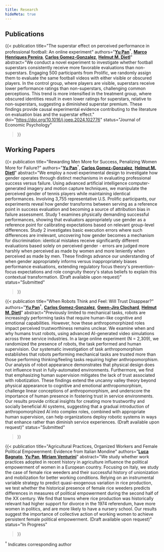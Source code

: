 ```yaml
---
title: Research
hideMeta: true
---
```


## Publications
{{< publication
    title="The superstar effect on perceived performance in professional football: An online experiment"
    authors="<a href='https://pan-yu-zurich.github.io/'><strong>Yu Pan</strong></a><sup>†</sup>, <a href='https://www.business.uzh.ch/de/research/professorships/som/Team/Marco-Henriques-Pereira.html'><strong>Marco Henriques Pereira</strong></a>, <a href='https://www.carlosgomez-gonzalez.com/'><strong>Carlos Gomez-Gonzalez</strong></a>, <a href='https://www.business.uzh.ch/de/research/professorships/som/Team/helmutdietl.html'><strong>Helmut M. Dietl</strong></a>"
    abstract="We conduct a novel experiment to investigate whether football superstars consistently receive more favorable evaluations than non-superstars. Engaging 500 participants from Prolific, we randomly assign them to evaluate the same football videos with either visible or obscured players. In the control group, where players are visible, superstars receive lower performance ratings than non-superstars, challenging common perceptions. This trend is more intensified in the treatment group, where obscured identities result in even lower ratings for superstars, relative to non-superstars, suggesting a diminished superstar premium. These findings provide causal experimental evidence contributing to the literature on evaluation bias and the superstar effect."
    doi="https://doi.org/10.1016/j.joep.2024.102776"
    status="Journal of Economic Psychology"
>}}

## Working Papers
{{< publication
    title="Rewarding Men More for Success, Penalizing Women More for Failure?"
    authors="<a href='https://pan-yu-zurich.github.io/'><strong>Yu Pan</strong></a><sup>†</sup>, <a href='https://www.carlosgomez-gonzalez.com/'><strong>Carlos Gomez-Gonzalez</strong></a>, <a href='https://www.business.uzh.ch/de/research/professorships/som/Team/helmutdietl.html'><strong>Helmut M. Dietl</strong></a>"
    abstract="We employ a novel experimental design to investigate how gender operates through distinct mechanisms in evaluating professional success versus failure. Using advanced artificial intelligence computer-generated imagery and motion capture techniques, we manipulate the perceived gender of tennis players while maintaining identical performances. Involving 3,755 representative U.S. Prolific participants, our experiments reveal how gender transforms between serving as a reference point in success evaluation and becoming a source of attribution bias in failure assessment. Study 1 examines physically demanding successful performances, showing that evaluators appropriately use gender as a reference point for calibrating expectations based on relevant group-level differences. Study 2 investigates basic execution errors where such differences are irrelevant, uncovering how gender becomes a mechanism for discrimination: identical mistakes receive significantly different evaluations based solely on perceived gender - errors are judged more harshly when perceived as made by women and more leniently when perceived as made by men. These findings advance our understanding of when gender appropriately informs versus inappropriately biases performance evaluations, extending regulatory focus theory's prevention-focus expectations and role congruity theory's status beliefs to explain this contextual transformation. (Draft available upon request)"
    status="Submitted"
>}}

{{< publication
    title="When Robots Think and Feel: Will Trust Disappear?"
    authors="<a href='https://pan-yu-zurich.github.io/'><strong>Yu Pan</strong></a><sup>†</sup>, <a href='https://www.carlosgomez-gonzalez.com/'><strong>Carlos Gomez-Gonzalez</strong></a>, <a href='https://sites.google.com/view/gwen-jiro-clochard/home'><strong>Gwen-Jiro Clochard</strong></a>, <a href='https://www.business.uzh.ch/de/research/professorships/som/Team/helmutdietl.html'><strong>Helmut M. Dietl</strong></a>"
    abstract="Previously limited to mechanical tasks, robots are increasingly performing tasks that require human-like cognitive and emotional capabilities. However, how these anthropomorphized roles impact perceived trustworthiness remains unclear. We examine when and why humans trust robots, using advanced AI-generated video simulations across three service industries. In a large online experiment (N = 2,309), we randomized the presence of robots, the task performed and human supervision. Our systematic investigation of task anthropomorphism establishes that robots performing mechanical tasks are trusted more than those performing thinking/feeling tasks requiring higher anthropomorphism. Our analysis of robot appearance demonstrates that physical design does not influence trust in fully-automated environments. Furthermore, we find that emphasizing human supervision mitigates the lack of trust associated with robotization. These findings extend the uncanny valley theory beyond physical appearance to cognitive and emotional anthropomorphism, challenge linear conceptions of anthropomorphism, and underscore the importance of human presence in fostering trust in service environments. Our results provide critical insights for creating more trustworthy and socially beneficial AI systems, suggesting that a gradual introduction of anthropomorphized AI into complex roles, combined with appropriate human supervision, can help organizations deploy robotic systems in ways that enhance rather than diminish service experiences. (Draft available upon request)"
    status="Submitted"
>}}

{{< publication
    title="Agricultural Practices, Organized Workers and Female Political Empowerment: Evidence from Italian Mondine"
    authors="<a href='https://lucabagnato.github.io/'><strong>Luca Bagnato</strong></a>, <a href='https://pan-yu-zurich.github.io/'><strong>Yu Pan</strong></a>, <a href='https://miriamventurini.github.io/#about'><strong>Miriam Venturini</strong></a>"
    abstract="We study whether work practices adopted in recent history in agriculture influence the political empowerment of women in a European country. Focusing on Italy, we study the case of female rice weeders and their successful history of unionization and mobilization for better working conditions. Relying on an instrumental variable strategy to predict quasi-exogenous variation in rice production, we test whether the historical presence of female rice weeders predicts differences in measures of political empowerment during the second half of the XX century. We find that towns where rice production was historically relevant had higher support for divorce in the 1974 referendum, have more women in politics, and are more likely to have a nursery school. Our results suggest the importance of collective action of working women to achieve persistent female political empowerment. (Draft available upon request)"
    status="In Progress"
>}}
<p class="text-sm text-gray-600 italic mt-6 text-right"><sup>†</sup> Indicates corresponding author</p>
